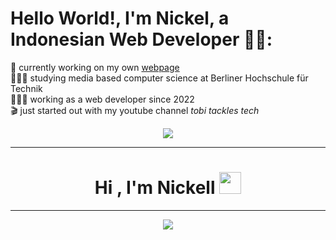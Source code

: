 # Hello World!, I'm Nickel, a Indonesian Web Developer 👋🏼:
🛜 currently working on my own [webpage](https://www.tobiasmeyhoefer.de)<br>👨🏼‍🎓 studying media based computer science at Berliner Hochschule für Technik<br>👨🏼‍💻 working as a web developer since 2022 <br>🎬 just started out with my youtube channel <i>tobi tackles tech</i>

<p align="center"><img src="https://64.media.tumblr.com/5ee5dc9e495cb9878ba5846e53e599a4/1b360ffac8992563-e1/s540x810/350ea86e57eca435e34baa3c2099e07cce16d9ff.gif"/></p>

---

<h1 align="center">Hi , I'm Nickell <img src="https://media.giphy.com/media/hvRJCLFzcasrR4ia7z/giphy.gif" width="35"></h1>
<p align="center">
</p>                                         

---

<p align="center"><img src="https://i.makeagif.com/media/2-03-2023/lgGB4J.gif"/></p>

